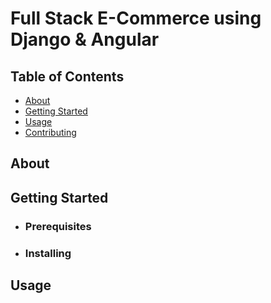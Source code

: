 # Full Stack E-Commerce using Django & Angular

## Table of Contents

- [About](#about)
- [Getting Started](#getting_started)
- [Usage](#usage)
- [Contributing](../CONTRIBUTING.md)

## About <a name = "about"></a>

## Getting Started <a name = "getting_started"></a>

- ### Prerequisites

- ### Installing

## Usage <a name = "usage"></a>
